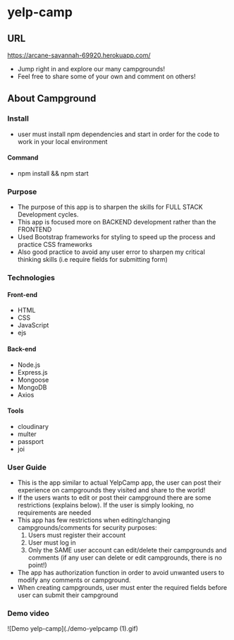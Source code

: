 # yelp-camp

## URL
https://arcane-savannah-69920.herokuapp.com/
- Jump right in and explore our many campgrounds!
- Feel free to share some of your own and comment on others!

## About Campground

### Install
- user must install npm dependencies and start in order for the code to work in your local environment
#### Command
- npm install && npm start

### Purpose
- The purpose of this app is to sharpen the skills for FULL STACK Development cycles.
- This app is focused more on BACKEND development rather than the FRONTEND
- Used Bootstrap frameworks for styling to speed up the process and practice CSS frameworks
- Also good practice to avoid any user error to sharpen my critical thinking skills (i.e require fields for submitting form)

### Technologies
#### Front-end
- HTML
- CSS
- JavaScript
- ejs
#### Back-end
- Node.js
- Express.js
- Mongoose
- MongoDB
- Axios
#### Tools
- cloudinary
- multer
- passport
- joi

### User Guide
- This is the app similar to actual YelpCamp app, the user can post their experience on campgrounds they visited and share to the world!
- If the users wants to edit or post their campground there are some restrictions (explains below). If the user is simply looking, no requirements are needed
- This app has few restrictions when editing/changing campgrounds/comments for security purposes:
    1. Users must register their account
    2. User must log in
    3. Only the SAME user account can edit/delete their campgrounds and comments (if any user can delete or edit campgrounds, there is no point!)
- The app has authorization function in order to avoid unwanted users to modify any comments or campground.
- When creating campgrounds, user must enter the required fields before user can submit their campground

### Demo video
![Demo yelp-camp](./demo-yelpcamp (1).gif)
